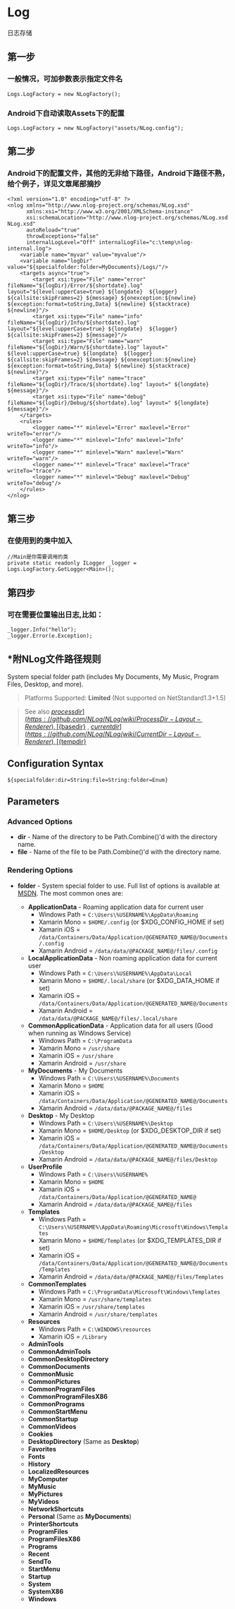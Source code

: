 # Log
日志存储
## 第一步
### 一般情况，可加参数表示指定文件名
```
Logs.LogFactory = new NLogFactory();
```
### Android下自动读取Assets下的配置
```
Logs.LogFactory = new NLogFactory("assets/NLog.config");
```
## 第二步
### Android下的配置文件，其他的无非给下路径，Android下路径不熟，给个例子，详见文章尾部摘抄
```
<?xml version="1.0" encoding="utf-8" ?>
<nlog xmlns="http://www.nlog-project.org/schemas/NLog.xsd"
      xmlns:xsi="http://www.w3.org/2001/XMLSchema-instance"
      xsi:schemaLocation="http://www.nlog-project.org/schemas/NLog.xsd NLog.xsd"
      autoReload="true"
      throwExceptions="false"
      internalLogLevel="Off" internalLogFile="c:\temp\nlog-internal.log">
	<variable name="myvar" value="myvalue"/>
	<variable name="logDir" value="${specialfolder:folder=MyDocuments}/Logs/"/>
	<targets async="true">
		<target xsi:type="File" name="error" fileName="${logDir}/Error/${shortdate}.log" layout="${level:upperCase=true} ${longdate}  ${logger} ${callsite:skipFrames=2} ${message} ${onexception:${newline} ${exception:format=toString,Data} ${newline} ${stacktrace} ${newline}"/>
		<target xsi:type="File" name="info" fileName="${logDir}/Info/${shortdate}.log" layout="${level:upperCase=true} ${longdate}  ${logger} ${callsite:skipFrames=2} ${message}"/>
		<target xsi:type="File" name="warn" fileName="${logDir}/Warn/${shortdate}.log" layout=" ${level:upperCase=true} ${longdate}  ${logger} ${callsite:skipFrames=2} ${message} ${onexception:${newline} ${exception:format=toString,Data} ${newline} ${stacktrace} ${newline}"/>
		<target xsi:type="File" name="trace" fileName="${logDir}/Trace/${shortdate}.log" layout=" ${longdate} ${message}"/>
		<target xsi:type="File" name="debug" fileName="${logDir}/Debug/${shortdate}.log" layout=" ${longdate} ${message}"/>
	</targets>
	<rules>
		<logger name="*" minlevel="Error" maxlevel="Error" writeTo="error"/>
		<logger name="*" minlevel="Info" maxlevel="Info" writeTo="info"/>
		<logger name="*" minlevel="Warn" maxlevel="Warn" writeTo="warn"/>
		<logger name="*" minlevel="Trace" maxlevel="Trace" writeTo="trace"/>
		<logger name="*" minlevel="Debug" maxlevel="Debug" writeTo="debug"/>
	</rules>
</nlog>
```
## 第三步
### 在使用到的类中加入
```
//Main是你需要调用的类
private static readonly ILogger _logger = Logs.LogFactory.GetLogger<Main>();
```
## 第四步
### 可在需要位置输出日志,比如：
```
_logger.Info("hello");
_logger.Error(e.Exception);
```






## *附NLog文件路径规则
System special folder path (includes My Documents, My Music, Program Files, Desktop, and more). 

> Platforms Supported: **Limited** (Not supported on NetStandard1.3+1.5)

> See also [${processdir}](https://github.com/NLog/NLog/wiki/ProcessDir-Layout-Renderer) , [${basedir}](https://github.com/NLog/NLog/wiki/Basedir-Layout-Renderer) , [${currentdir}](https://github.com/NLog/NLog/wiki/CurrentDir-Layout-Renderer) , [${tempdir}](https://github.com/NLog/NLog/wiki/TempDir-Layout-Renderer)

## Configuration Syntax
```
${specialfolder:dir=String:file=String:folder=Enum}
```

## Parameters

### Advanced Options
* **dir** - Name of the directory to be Path.Combine()'d with the directory name.
* **file** - Name of the file to be Path.Combine()'d with the directory name.

### Rendering Options
* **folder** - System special folder to use. Full list of options is available at [MSDN](https://msdn.microsoft.com/en-us/library/system.environment.specialfolder(v=vs.110).aspx). The most common ones are:

  * **ApplicationData** - Roaming application data for current user
    * Windows Path = `C:\Users\%USERNAME%\AppData\Roaming`
    * Xamarin Mono = `$HOME/.config` (or $XDG_CONFIG_HOME if set)
    * Xamarin iOS = `/data/Containers/Data/Application/@GENERATED_NAME@/Documents/.config`
    * Xamarin Android = `/data/data/@PACKAGE_NAME@/files/.config`
  * **LocalApplicationData** - Non roaming application data for current user
    * Windows Path = `C:\Users\%USERNAME%\AppData\Local`
    * Xamarin Mono = `$HOME/.local/share` (or $XDG_DATA_HOME if set)
    * Xamarin iOS = `/data/Containers/Data/Application/@GENERATED_NAME@/Documents`
    * Xamarin Android = `/data/data/@PACKAGE_NAME@/files/.local/share`
  * **CommonApplicationData** - Application data for all users (Good when running as Windows Service)
    * Windows Path = `C:\ProgramData`
    * Xamarin Mono = `/usr/share`
    * Xamarin iOS = `/usr/share`
    * Xamarin Android = `/usr/share`
  * **MyDocuments** - My Documents
    * Windows Path = `C:\Users\%USERNAME%\Documents`
    * Xamarin Mono = `$HOME`
    * Xamarin iOS = `/data/Containers/Data/Application/@GENERATED_NAME@/Documents`
    * Xamarin Android = `/data/data/@PACKAGE_NAME@/files`
  * **Desktop** - My Desktop
    * Windows Path = `C:\Users\%USERNAME%\Desktop`
    * Xamarin Mono = `$HOME/Desktop` (or $XDG_DESKTOP_DIR if set)
    * Xamarin iOS = `/data/Containers/Data/Application/@GENERATED_NAME@/Documents/Desktop`
    * Xamarin Android = `/data/data/@PACKAGE_NAME@/files/Desktop`
  * **UserProfile**
    * Windows Path = `C:\Users\%USERNAME%`
    * Xamarin Mono = `$HOME`
    * Xamarin iOS = `/data/Containers/Data/Application/@GENERATED_NAME@`
    * Xamarin Android = `/data/data/@PACKAGE_NAME@/files`
  * **Templates**
    * Windows Path = `C:\Users\%USERNAME%\AppData\Roaming\Microsoft\Windows\Templates`
    * Xamarin Mono = `$HOME/Templates` (or $XDG_TEMPLATES_DIR if set)
    * Xamarin iOS = `/data/Containers/Data/Application/@GENERATED_NAME@/Documents/Templates`
    * Xamarin Android = `/data/data/@PACKAGE_NAME@/files/Templates`
  * **CommonTemplates**
    * Windows Path = `C:\ProgramData\Microsoft\Windows\Templates`
    * Xamarin Mono = `/usr/share/templates`
    * Xamarin iOS = `/usr/share/templates`
    * Xamarin Android = `/usr/share/templates`
  * **Resources**
    * Windows Path = `C:\WINDOWS\resources`
    * Xamarin iOS = `/Library`
  * **AdminTools**
  * **CommonAdminTools**
  * **CommonDesktopDirectory**
  * **CommonDocuments**
  * **CommonMusic**
  * **CommonPictures**
  * **CommonProgramFiles**
  * **CommonProgramFilesX86**
  * **CommonPrograms**
  * **CommonStartMenu**
  * **CommonStartup**
  * **CommonVideos**
  * **Cookies**
  * **DesktopDirectory** (Same as **Desktop**)
  * **Favorites**
  * **Fonts**
  * **History**
  * **LocalizedResources**
  * **MyComputer**
  * **MyMusic**
  * **MyPictures**
  * **MyVideos**
  * **NetworkShortcuts**
  * **Personal** (Same as **MyDocuments**)
  * **PrinterShortcuts**
  * **ProgramFiles**
  * **ProgramFilesX86**
  * **Programs**
  * **Recent**
  * **SendTo**
  * **StartMenu**
  * **Startup**
  * **System**
  * **SystemX86**
  * **Windows**
